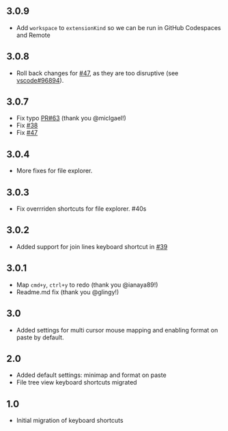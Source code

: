 ## 3.0.9
- Add `workspace` to `extensionKind` so we can be run in GitHub Codespaces and Remote

## 3.0.8
- Roll back changes for [#47](https://github.com/microsoft/vscode-atom-keybindings/issues/47), as they are too disruptive (see [vscode#96894](https://github.com/microsoft/vscode/issues/96894)).

## 3.0.7
- Fix typo [PR#63](https://github.com/microsoft/vscode-atom-keybindings/pull/63) (thank you @miclgael!)
- Fix [#38](https://github.com/microsoft/vscode-atom-keybindings/issues/38)
- Fix [#47](https://github.com/microsoft/vscode-atom-keybindings/issues/47)

## 3.0.4
- More fixes for file explorer.

## 3.0.3
- Fix overrriden shortcuts for file explorer. #40s

## 3.0.2
- Added support for join lines keyboard shortcut in [#39](https://github.com/Microsoft/vscode-atom-keybindings/issues/39) 

## 3.0.1
- Map `cmd+y`, `ctrl+y` to redo (thank you @ianaya89!)
- Readme.md fix (thank you @glingy!)

## 3.0
- Added settings for multi cursor mouse mapping and enabling format on paste by default. 

## 2.0
- Added default settings: minimap and format on paste
- File tree view keyboard shortcuts migrated

## 1.0
- Initial migration of keyboard shortcuts
